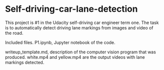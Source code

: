 # Self-driving-car-lane-detection

This project is #1 in the Udacity self-driving car engineer term one. The task is to automatically detect driving lane markings from images and video of the road. 

Included files. 
P1.ipynb, Jupyter notebook of the code. 

writeup_template.md, description of the computer vision program that was produced. 
white.mp4 and yellow.mp4 are the output videos with lane markings detected. 
